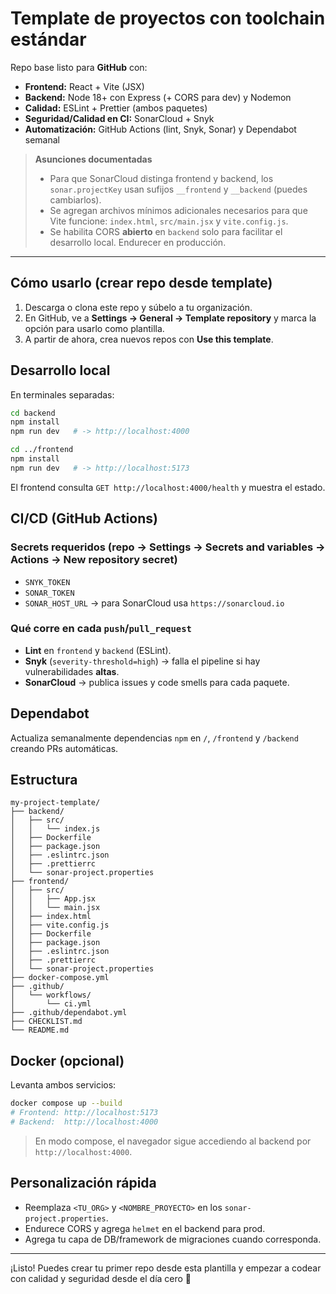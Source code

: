 # Template de proyectos con toolchain estándar

Repo base listo para **GitHub** con:

- **Frontend:** React + Vite (JSX)
- **Backend:** Node 18+ con Express (+ CORS para dev) y Nodemon
- **Calidad:** ESLint + Prettier (ambos paquetes)
- **Seguridad/Calidad en CI:** SonarCloud + Snyk
- **Automatización:** GitHub Actions (lint, Snyk, Sonar) y Dependabot semanal

> **Asunciones documentadas**
>
> - Para que SonarCloud distinga frontend y backend, los `sonar.projectKey` usan sufijos `__frontend` y `__backend` (puedes cambiarlos).
> - Se agregan archivos mínimos adicionales necesarios para que Vite funcione: `index.html`, `src/main.jsx` y `vite.config.js`.
> - Se habilita CORS **abierto** en `backend` solo para facilitar el desarrollo local. Endurecer en producción.

---

## Cómo usarlo (crear repo desde template)
1. Descarga o clona este repo y súbelo a tu organización.
2. En GitHub, ve a **Settings → General → Template repository** y marca la opción para usarlo como plantilla.
3. A partir de ahora, crea nuevos repos con **Use this template**.

## Desarrollo local

En terminales separadas:

```bash
cd backend
npm install
npm run dev   # -> http://localhost:4000

cd ../frontend
npm install
npm run dev   # -> http://localhost:5173
```

El frontend consulta `GET http://localhost:4000/health` y muestra el estado.

## CI/CD (GitHub Actions)

### Secrets requeridos (repo → Settings → Secrets and variables → Actions → New repository secret)
- `SNYK_TOKEN`
- `SONAR_TOKEN`
- `SONAR_HOST_URL` → para SonarCloud usa `https://sonarcloud.io`

### Qué corre en cada `push`/`pull_request`
- **Lint** en `frontend` y `backend` (ESLint).
- **Snyk** (`severity-threshold=high`) → falla el pipeline si hay vulnerabilidades **altas**.
- **SonarCloud** → publica issues y code smells para cada paquete.

## Dependabot
Actualiza semanalmente dependencias `npm` en `/`, `/frontend` y `/backend` creando PRs automáticas.

## Estructura

```text
my-project-template/
├── backend/
│   ├── src/
│   │   └── index.js
│   ├── Dockerfile
│   ├── package.json
│   ├── .eslintrc.json
│   ├── .prettierrc
│   └── sonar-project.properties
├── frontend/
│   ├── src/
│   │   ├── App.jsx
│   │   └── main.jsx
│   ├── index.html
│   ├── vite.config.js
│   ├── Dockerfile
│   ├── package.json
│   ├── .eslintrc.json
│   ├── .prettierrc
│   └── sonar-project.properties
├── docker-compose.yml
├── .github/
│   └── workflows/
│       └── ci.yml
├── .github/dependabot.yml
├── CHECKLIST.md
└── README.md
```

## Docker (opcional)
Levanta ambos servicios:

```bash
docker compose up --build
# Frontend: http://localhost:5173
# Backend:  http://localhost:4000
```

> En modo compose, el navegador sigue accediendo al backend por `http://localhost:4000`.

## Personalización rápida
- Reemplaza `<TU_ORG>` y `<NOMBRE_PROYECTO>` en los `sonar-project.properties`.
- Endurece CORS y agrega `helmet` en el backend para prod.
- Agrega tu capa de DB/framework de migraciones cuando corresponda.

---

¡Listo! Puedes crear tu primer repo desde esta plantilla y empezar a codear con calidad y seguridad desde el día cero 🚀
